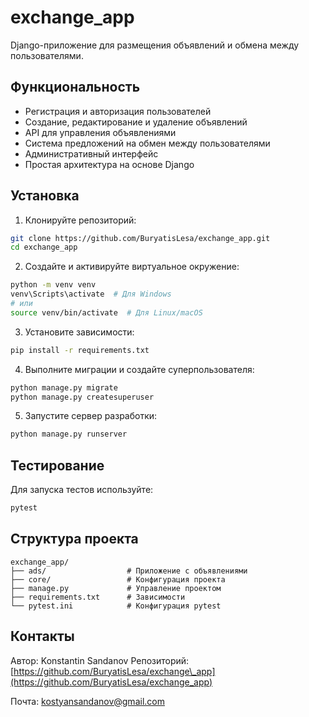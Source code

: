 # exchange\_app

Django-приложение для размещения объявлений и обмена между пользователями.

## Функциональность

* Регистрация и авторизация пользователей
* Создание, редактирование и удаление объявлений
* API для управления объявлениями
* Система предложений на обмен между пользователями
* Административный интерфейс
* Простая архитектура на основе Django

## Установка

1. Клонируйте репозиторий:

```bash
git clone https://github.com/BuryatisLesa/exchange_app.git
cd exchange_app
```

2. Создайте и активируйте виртуальное окружение:

```bash
python -m venv venv
venv\Scripts\activate  # Для Windows
# или
source venv/bin/activate  # Для Linux/macOS
```

3. Установите зависимости:

```bash
pip install -r requirements.txt
```

4. Выполните миграции и создайте суперпользователя:

```bash
python manage.py migrate
python manage.py createsuperuser
```

5. Запустите сервер разработки:

```bash
python manage.py runserver
```

## Тестирование

Для запуска тестов используйте:

```bash
pytest
```

## Структура проекта

```
exchange_app/
├── ads/                  # Приложение с объявлениями
├── core/                 # Конфигурация проекта
├── manage.py             # Управление проектом
├── requirements.txt      # Зависимости
└── pytest.ini            # Конфигурация pytest
```

## Контакты

Автор: Konstantin Sandanov
Репозиторий: [https://github.com/BuryatisLesa/exchange\_app](https://github.com/BuryatisLesa/exchange_app)

Почта: [kostyansandanov@gmail.com](mailto:kostyansandanov@gmail.com)
